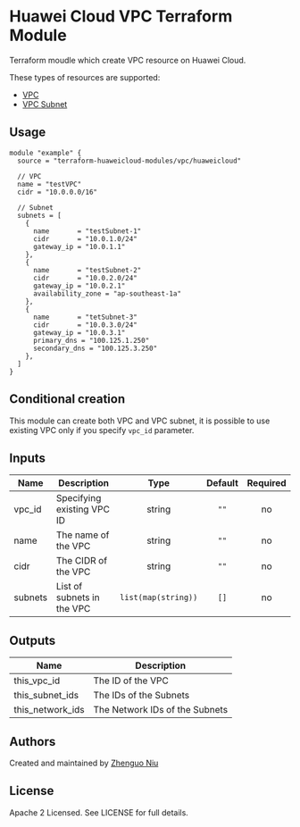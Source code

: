 # Huawei Cloud VPC Terraform Module

Terraform moudle which create VPC resource on Huawei Cloud.

These types of resources are supported:

* [VPC](https://www.terraform.io/docs/providers/huaweicloud/r/vpc_v1.html)
* [VPC Subnet](https://www.terraform.io/docs/providers/huaweicloud/r/vpc_subnet_v1.html)

## Usage

```hcl
module "example" {
  source = "terraform-huaweicloud-modules/vpc/huaweicloud"

  // VPC
  name = "testVPC"
  cidr = "10.0.0.0/16"

  // Subnet
  subnets = [
    {
      name       = "testSubnet-1"
      cidr       = "10.0.1.0/24"
      gateway_ip = "10.0.1.1"
    },
    {
      name       = "testSubnet-2"
      cidr       = "10.0.2.0/24"
      gateway_ip = "10.0.2.1"
      availability_zone = "ap-southeast-1a"
    },
    {
      name       = "tetSubnet-3"
      cidr       = "10.0.3.0/24"
      gateway_ip = "10.0.3.1"
      primary_dns = "100.125.1.250"
      secondary_dns = "100.125.3.250"
    },
  ]
}
```

## Conditional creation

This module can create both VPC and VPC subnet, it is possible to use existing VPC only if you
specify `vpc_id` parameter.

## Inputs

| Name | Description | Type | Default | Required |
|------|-------------|:----:|:-----:|:-----:|
| vpc_id  | Specifying existing VPC ID  | string  | `""`  | no  |
| name  | The name of the VPC  | string  | `""`  | no  |
| cidr  | The CIDR of the VPC  | string  | `""`  | no  |
| subnets  | List of subnets in the VPC  | `list(map(string))`  | `[]`  | no  |


## Outputs

| Name | Description |
|------|-------------|
| this_vpc_id | The ID of the VPC |
| this_subnet_ids | The IDs of the Subnets |
| this_network_ids | The Network IDs of the Subnets |

Authors
----
Created and maintained by [Zhenguo Niu](https://github.com/niuzhenguo)

License
----
Apache 2 Licensed. See LICENSE for full details.
